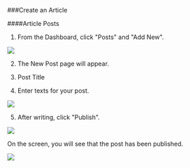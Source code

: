 ###Create an Article

####Article Posts

1. From the Dashboard, click "Posts" and "Add New".

<img src="https://cloud.githubusercontent.com/assets/7699775/6915909/1b1f2a8c-d7d3-11e4-9360-f26c7f442761.png">

2. The New Post page will appear.

3. Post Title

4. Enter texts for your post.

<img src="https://cloud.githubusercontent.com/assets/7699775/6999667/e2f74fd6-dc4b-11e4-818f-4acec4d5e40d.png">

5. After writing, click "Publish".

<img src="https://cloud.githubusercontent.com/assets/7699775/6999708/ca0d12b6-dc4c-11e4-8074-90443f14ee8f.png">

On the screen, you will see that the post has been published.

<img src="https://cloud.githubusercontent.com/assets/7699775/6999726/34a3b0e4-dc4d-11e4-98bf-29ad621d70fe.png">
